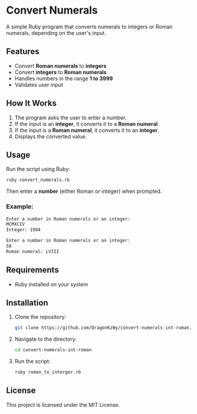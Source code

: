 # Convert Numerals

A simple Ruby program that converts numerals to integers or Roman numerals, depending on the user's input.

## Features

- Convert **Roman numerals** to **integers**
- Convert **integers** to **Roman numerals**
- Handles numbers in the range **1 to 3999**
- Validates user input

## How It Works

1. The program asks the user to enter a number.
2. If the input is an **integer**, it converts it to a **Roman numeral**.
3. If the input is a **Roman numeral**, it converts it to an **integer**.
4. Displays the converted value.

## Usage

Run the script using Ruby:

```sh
ruby convert_numerals.rb
```

Then enter a **number** (either Roman or integer) when prompted.

### Example:

```sh
Enter a number in Roman numerals or an integer:
MCMXCIV
Integer: 1994
```

```sh
Enter a number in Roman numerals or an integer:
58
Roman numeral: LVIII
```

## Requirements

- Ruby installed on your system

## Installation

1. Clone the repository:
   ```sh
   git clone https://github.com/DragonKzWy/convert-numerals-int-roman.git
   ```
2. Navigate to the directory:
   ```sh
   cd convert-numerals-int-roman
   ```
3. Run the script:
   ```sh
   ruby roman_to_interger.rb
   ```

## License

This project is licensed under the MIT License.

